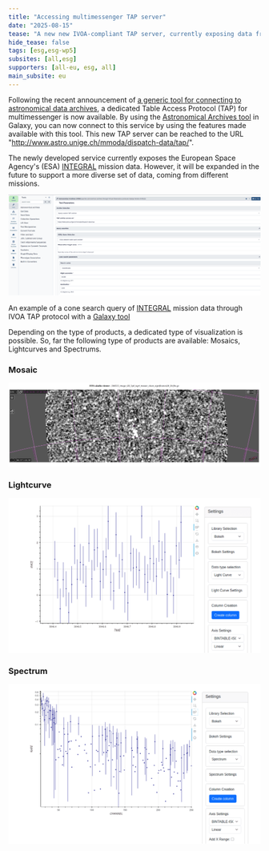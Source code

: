 ```yaml
---
title: "Accessing multimessenger TAP server"
date: "2025-08-15"
tease: "A new new IVOA-compliant TAP server, currently exposing data from the INTEGRAl mission, is now directly accessible from Galaxy."
hide_tease: false
tags: [esg,esg-wp5]
subsites: [all,esg]
supporters: [all-eu, esg, all]
main_subsite: eu
---
```


Following the recent announcement of [a generic tool for connecting to astronomical data archives](https://galaxyproject.org/news/2023-09-07-esg-wp5-astronomy-archives/), a dedicated Table Access Protocol (TAP) for multimessenger is now available. By using the [Astronomical Archives tool](https://astronomy.usegalaxy.eu/root?tool_id=astronomical_archives) in Galaxy, you can now connect to this service by using the features made available with this tool. This new TAP server can be reached to the URL "http://www.astro.unige.ch/mmoda/dispatch-data/tap/". 

The newly developed service currently exposes the European Space Agency's (ESA) [INTEGRAL](https://www.esa.int/Science_Exploration/Space_Science/Integral) mission data. However, it will be expanded in the future to support a more  diverse set of data, coming from different missions.


<div class="center">
<div class="img-sizer" style="width: 100%">

![Example of an ADQL query, that performs a cone search around a point with provided coordinates](galaxy-ivoa-mmoda-tap.png)</div>  

<figcaption>
An example of a cone search query of <a href="https://sci.esa.int/web/integral">INTEGRAL</a> mission data through IVOA TAP protocol with a <a href="https://usegalaxy.eu/root?tool_id=astronomical_archives">Galaxy tool</a>
</figcaption>
</div>

Depending on the type of products, a dedicated type of visualization is possible. So, far the following type of products are available: Mosaics, Lightcurves and Spectrums.

### Mosaic
    
<div class="center">
<div class="img-sizer" style="width: 100%">

![Example of visualization of a mosaic using the Aladin tool](mosaic_example.png)</div>  


</div>

### Lightcurve
    
<div class="center">
<div class="img-sizer" style="width: 100%">

![Example of visualization of a lightcurve using the dedicated FITS graph viewer](lc_example.png)</div>  


</div>

### Spectrum
    
<div class="center">
<div class="img-sizer" style="width: 100%">

![Example of visualization of a spectrum using the dedicated FITS graph viewer](spectrum_example.png)</div>  


</div>